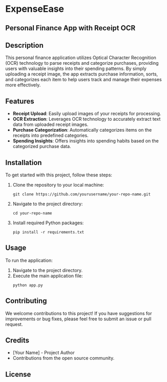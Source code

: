 # ExpenseEase
## Personal Finance App with Receipt OCR

## Description

This personal finance application utilizes Optical Character Recognition (OCR) technology to parse receipts and categorize purchases, providing users with valuable insights into their spending patterns. By simply uploading a receipt image, the app extracts purchase information, sorts, and categorizes each item to help users track and manage their expenses more effectively.

## Features

- **Receipt Upload**: Easily upload images of your receipts for processing.
- **OCR Extraction**: Leverages OCR technology to accurately extract text data from uploaded receipt images.
- **Purchase Categorization**: Automatically categorizes items on the receipts into predefined categories.
- **Spending Insights**: Offers insights into spending habits based on the categorized purchase data.

## Installation

To get started with this project, follow these steps:

1. Clone the repository to your local machine:
    ```
    git clone https://github.com/yourusername/your-repo-name.git
    ```
2. Navigate to the project directory:
    ```
    cd your-repo-name
    ```
3. Install required Python packages:
    ```
    pip install -r requirements.txt
    ```

## Usage

To run the application:

1. Navigate to the project directory.
2. Execute the main application file:
    ```
    python app.py
    ```

## Contributing

We welcome contributions to this project! If you have suggestions for improvements or bug fixes, please feel free to submit an issue or pull request.

## Credits

- [Your Name] - Project Author
- Contributions from the open source community.

## License
